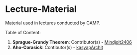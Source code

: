 # Lecture-Material
Material used in lectures conducted by CAMP.

Table of Content:

1. **Sprague-Grundy Theorem**: Contributor(s) - [Mindjolt2406](https://github.com/Mindjolt2406)
2. **Aho-Corasick**: Contibutor(s) - [kasyapArchit](https://github.com/kasyapArchit)
